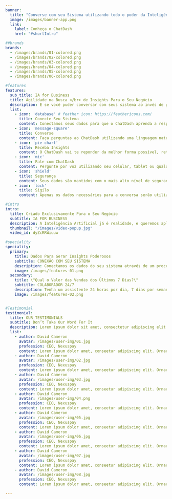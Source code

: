 ```yaml
---
banner:
  title: "Converse com seu Sistema utilizando todo o poder da Inteligência Artificial."
  image: /images/banner-app.png
  link:
    label: Conheça o ChatDash
    href: "#shortIntro"

##brands
brands:
  - /images/brands/01-colored.png
  - /images/brands/02-colored.png
  - /images/brands/03-colored.png
  - /images/brands/04-colored.png
  - /images/brands/05-colored.png
  - /images/brands/06-colored.png

#features
features:
  sub_title: IA for Business
  title: Agilidade na Busca </br> de Insights Para o Seu Negócio
  description: E se você puder conversar com seus sistema ao invés de gerar vários relatórios <br />que não lhe dizem nada? O ChatDash se propõe a responder <br />todas as perguntar pertinentes ao crescimento do seu negócio.
  list:
    - icon: 'database' # feather icon: https://feathericons.com/
      title: Conecte Seu Sistema
      content: Conectamos seus dados para que o ChatDash aprenda a responder suas perguntas e criar os insights que você precisa.    
    - icon: 'message-square'
      title: Converse
      content: Faça perguntas ao ChatDash utilizando uma linguagem natural, como se estivesse conversando com um colaborador.
    - icon: 'pie-chart'
      title: Receba Insights
      content: O ChatDash vai te reponder da melhor forma possível, retornando seus dados em tabelas, gráficos e KPIs. Crie seus próprios dashboards, exporte seus dados e muito mais.
    - icon: 'mic'
      title: Fale com ChatDash
      content: Pergunte por voz utilizando seu celular, tablet ou qualquer outro dispositivo conectado a internet.
    - icon: 'shield'
      title: Segurança
      content: Seus dados são mantidos com o mais alto nível de segurança encontrado atualmente nas Clouds do mercado.
    - icon: 'lock'
      title: Sigilo
      content: Apenas os dados necessários para a conversa serão utilizados para consulta, você escolhe o que quer inserir na plataforma e apenas sua organização tem acesso a esses dados.

#intro
intro:
  title: Criado Exclusivamente Para o Seu Negócio
  subtitle: IA FOR BUSINESS
  description: A Inteligência Artificial já é realidade, e queremos aplicá-la na sua empresa</br> para gerar RESULTADOS eficientes e rápidos. 
  thumbnail: "/images/video-popup.jpg"
  video_id: dyZcRRWiuuw

#speciality
speciality:
  primary:
    title: Dados Para Gerar Insights Poderosos
    subtitle: CONEXÃO COM SEU SISTEMA
    description: Conectamos os dados do seu sistema através de um processo chamado ETL (Extract, Transform e Load). Levamos apenas os dados necessários para criação de insights que vão guiar seu dia a dia na tomada de decisão estratégica.
    image: /images/features-01.png
  secondary:
    title: \"Qual o Valor das Vendas dos Últimos 7 Dias?\"
    subtitle: COLABORADOR 24/7
    description: Tenha um assistente 24 horas por dia, 7 dias por semana que conhece a fundo sua empresa. Converse utilizando linguagem natural e receba respostas em forma de tabelas, KPIs e gráficos que você pode salvar e criar seus próprios dashboards!
    image: /images/features-02.png


#Testimonial
testimonial:
  title: OUR TESTIMONIALS
  subtitle: Don’t Take Our Word For It
  description: Lorem ipsum dolor sit amet, consectetur adipiscing elit. Morbi egestas </br> Werat viverra id et aliquet. vulputate egestas sollicitudin.
  list:
    - author: David Cameron
      avatar: /images/user-img/01.jpg
      profession: CEO, Nexuspay
      content: Lorem ipsum dolor amet, conseetur adipiscing elit. Ornare quam porta arcu congue felis volutpat. Vitae lectudbfs pellentesque vitae dolor
    - author: David Cameron
      avatar: /images/user-img/02.jpg
      profession: CEO, Nexuspay
      content: Lorem ipsum dolor amet, conseetur adipiscing elit. Ornare quam porta arcu congue felis volutpat. Vitae lectudbfs pellentesque vitae dolor
    - author: David Cameron
      avatar: /images/user-img/03.jpg
      profession: CEO, Nexuspay
      content: Lorem ipsum dolor amet, conseetur adipiscing elit. Ornare quam porta arcu congue felis volutpat. Vitae lectudbfs pellentesque vitae dolor
    - author: David Cameron
      avatar: /images/user-img/04.png
      profession: CEO, Nexuspay
      content: Lorem ipsum dolor amet, conseetur adipiscing elit. Ornare quam porta arcu congue felis volutpat. Vitae lectudbfs pellentesque vitae dolor
    - author: David Cameron
      avatar: /images/user-img/05.jpg
      profession: CEO, Nexuspay
      content: Lorem ipsum dolor amet, conseetur adipiscing elit. Ornare quam porta arcu congue felis volutpat. Vitae lectudbfs pellentesque vitae dolor
    - author: David Cameron
      avatar: /images/user-img/06.jpg
      profession: CEO, Nexuspay
      content: Lorem ipsum dolor amet, conseetur adipiscing elit. Ornare quam porta arcu congue felis volutpat. Vitae lectudbfs pellentesque vitae dolor
    - author: David Cameron
      avatar: /images/user-img/07.jpg
      profession: CEO, Nexuspay
      content: Lorem ipsum dolor amet, conseetur adipiscing elit. Ornare quam porta arcu congue felis volutpat. Vitae lectudbfs pellentesque vitae dolor
    - author: David Cameron
      avatar: /images/user-img/08.jpg
      profession: CEO, Nexuspay
      content: Lorem ipsum dolor amet, conseetur adipiscing elit. Ornare quam porta arcu congue felis volutpat. Vitae lectudbfs pellentesque vitae dolor

---
```

